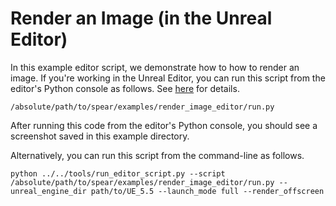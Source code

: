 # Render an Image (in the Unreal Editor)

In this example editor script, we demonstrate how to how to render an image. If you're working in the Unreal Editor, you can run this script from the editor's Python console as follows. See [here](https://dev.epicgames.com/documentation/en-us/unreal-engine/scripting-the-unreal-editor-using-python) for details.

```console
/absolute/path/to/spear/examples/render_image_editor/run.py
```

After running this code from the editor's Python console, you should see a screenshot saved in this example directory.

Alternatively, you can run this script from the command-line as follows.

```console
python ../../tools/run_editor_script.py --script /absolute/path/to/spear/examples/render_image_editor/run.py --unreal_engine_dir path/to/UE_5.5 --launch_mode full --render_offscreen
```
